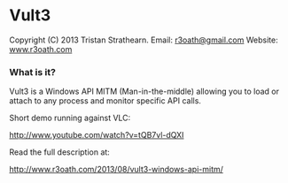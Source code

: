 Vult3
=====

Copyright (C) 2013 Tristan Strathearn.
Email: r3oath@gmail.com
Website: www.r3oath.com

### What is it?

Vult3 is a Windows API MITM (Man-in-the-middle) allowing you to load or attach to any process and monitor specific API calls.

Short demo running against VLC:

http://www.youtube.com/watch?v=tQB7vl-dQXI

Read the full description at:

http://www.r3oath.com/2013/08/vult3-windows-api-mitm/

